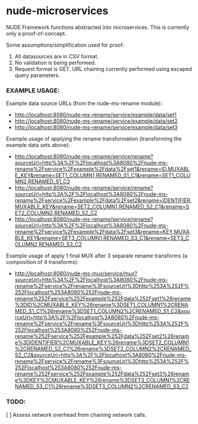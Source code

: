 nude-microservices
==================

NUDE Framework functions abstracted into microservices. This is currently only a proof-of-concept.

Some assumptions/simplification used for proof:
1. All datasources are in CSV format.
2. No validation is being performed.
3. Request format is GET. URL chaining currently performed using escaped query parameters.

### EXAMPLE USAGE:

Example data source URLs (from the nude-ms-rename module):
* [http://localhost:8080/nude-ms-rename/service/example/data/set1](http://localhost:8080/nude-ms-rename/service/example/data/set1)
* [http://localhost:8080/nude-ms-rename/service/example/data/set2](http://localhost:8080/nude-ms-rename/service/example/data/set1)
* [http://localhost:8080/nude-ms-rename/service/example/data/set3](http://localhost:8080/nude-ms-rename/service/example/data/set3)

Example usage of applying the rename transformation (transforming the example data sets above):
* [http://localhost:8080/nude-ms-rename/service/rename?sourceUrl=http%3A%2F%2Flocalhost%3A8080%2Fnude-ms-rename%2Fservice%2Fexample%2Fdata%2Fset1&rename=ID,MUXABLE_KEY&rename=SET1_COLUMN1,RENAMED_S1_C1&rename=SET1_COLUMN2,RENAMED_S1_C2](http://localhost:8080/nude-ms-rename/service/rename?sourceUrl=http%3A%2F%2Flocalhost%3A8080%2Fnude-ms-rename%2Fservice%2Fexample%2Fdata%2Fset1&rename=ID,MUXABLE_KEY&rename=SET1_COLUMN1,RENAMED_S1_C1&rename=SET1_COLUMN2,RENAMED_S1_C2)
* [http://localhost:8080/nude-ms-rename/service/rename?sourceUrl=http%3A%2F%2Flocalhost%3A8080%2Fnude-ms-rename%2Fservice%2Fexample%2Fdata%2Fset2&rename=IDENTIFIER,MUXABLE_KEY&rename=SET2_COLUMN1,RENAMED_S2_C1&rename=SET2_COLUMN2,RENAMED_S2_C2](http://localhost:8080/nude-ms-rename/service/rename?sourceUrl=http%3A%2F%2Flocalhost%3A8080%2Fnude-ms-rename%2Fservice%2Fexample%2Fdata%2Fset2&rename=IDENTIFIER,MUXABLE_KEY&rename=SET2_COLUMN1,RENAMED_S2_C1&rename=SET2_COLUMN2,RENAMED_S2_C2)
* [http://localhost:8080/nude-ms-rename/service/rename?sourceUrl=http%3A%2F%2Flocalhost%3A8080%2Fnude-ms-rename%2Fservice%2Fexample%2Fdata%2Fset3&rename=KEY,MUXABLE_KEY&rename=SET3_COLUMN1,RENAMED_S3_C1&rename=SET3_COLUMN2,RENAMED_S3_C2](http://localhost:8080/nude-ms-rename/service/rename?sourceUrl=http%3A%2F%2Flocalhost%3A8080%2Fnude-ms-rename%2Fservice%2Fexample%2Fdata%2Fset3&rename=KEY,MUXABLE_KEY&rename=SET3_COLUMN1,RENAMED_S3_C1&rename=SET3_COLUMN2,RENAMED_S3_C2)

Example usage of apply 1 final MUX after 3 separate rename transforms (a composition of 4 transforms):
* [http://localhost:8080/nude-ms-mux/service/mux?sourceUrl=http%3A%2F%2Flocalhost%3A8080%2Fnude-ms-rename%2Fservice%2Frename%3FsourceUrl%3Dhttp%253A%252F%252Flocalhost%253A8080%252Fnude-ms-rename%252Fservice%252Fexample%252Fdata%252Fset1%26rename%3DID%2CMUXABLE_KEY%26rename%3DSET1_COLUMN1%2CRENAMED_S1_C1%26rename%3DSET1_COLUMN2%2CRENAMED_S1_C2&sourceUrl=http%3A%2F%2Flocalhost%3A8080%2Fnude-ms-rename%2Fservice%2Frename%3FsourceUrl%3Dhttp%253A%252F%252Flocalhost%253A8080%252Fnude-ms-rename%252Fservice%252Fexample%252Fdata%252Fset2%26rename%3DIDENTIFIER%2CMUXABLE_KEY%26rename%3DSET2_COLUMN1%2CRENAMED_S2_C1%26rename%3DSET2_COLUMN2%2CRENAMED_S2_C2&sourceUrl=http%3A%2F%2Flocalhost%3A8080%2Fnude-ms-rename%2Fservice%2Frename%3FsourceUrl%3Dhttp%253A%252F%252Flocalhost%253A8080%252Fnude-ms-rename%252Fservice%252Fexample%252Fdata%252Fset3%26rename%3DKEY%2CMUXABLE_KEY%26rename%3DSET3_COLUMN1%2CRENAMED_S3_C1%26rename%3DSET3_COLUMN2%2CRENAMED_S3_C2](http://localhost:8080/nude-ms-mux/service/mux?sourceUrl=http%3A%2F%2Flocalhost%3A8080%2Fnude-ms-rename%2Fservice%2Frename%3FsourceUrl%3Dhttp%253A%252F%252Flocalhost%253A8080%252Fnude-ms-rename%252Fservice%252Fexample%252Fdata%252Fset1%26rename%3DID%2CMUXABLE_KEY%26rename%3DSET1_COLUMN1%2CRENAMED_S1_C1%26rename%3DSET1_COLUMN2%2CRENAMED_S1_C2&sourceUrl=http%3A%2F%2Flocalhost%3A8080%2Fnude-ms-rename%2Fservice%2Frename%3FsourceUrl%3Dhttp%253A%252F%252Flocalhost%253A8080%252Fnude-ms-rename%252Fservice%252Fexample%252Fdata%252Fset2%26rename%3DIDENTIFIER%2CMUXABLE_KEY%26rename%3DSET2_COLUMN1%2CRENAMED_S2_C1%26rename%3DSET2_COLUMN2%2CRENAMED_S2_C2&sourceUrl=http%3A%2F%2Flocalhost%3A8080%2Fnude-ms-rename%2Fservice%2Frename%3FsourceUrl%3Dhttp%253A%252F%252Flocalhost%253A8080%252Fnude-ms-rename%252Fservice%252Fexample%252Fdata%252Fset3%26rename%3DKEY%2CMUXABLE_KEY%26rename%3DSET3_COLUMN1%2CRENAMED_S3_C1%26rename%3DSET3_COLUMN2%2CRENAMED_S3_C2)

### TODO:
[ ] Assess network overhead from chaining network calls.
